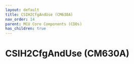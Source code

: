 ```yaml
---
layout: default
title: CSIH2CfgAndUse (CM630A)
nav_order: 14
parent: MCU Core Components (CDDs)
has_children: true
---
```

# CSIH2CfgAndUse (CM630A)
